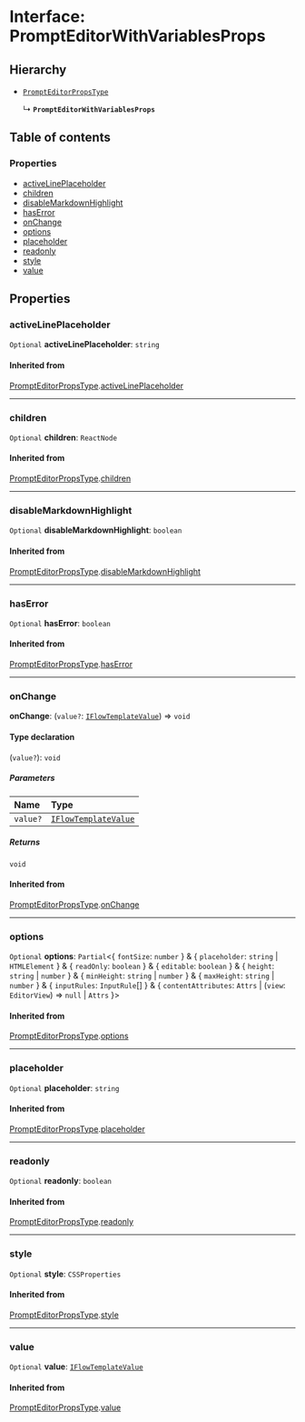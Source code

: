 # Interface: PromptEditorWithVariablesProps

## Hierarchy

* [`PromptEditorPropsType`](/auto-docs/form-materials/interfaces/PromptEditorPropsType.md)

  ↳ **`PromptEditorWithVariablesProps`**

## Table of contents

### Properties

* [activeLinePlaceholder](/auto-docs/form-materials/interfaces/PromptEditorWithVariablesProps.md#activelineplaceholder)
* [children](/auto-docs/form-materials/interfaces/PromptEditorWithVariablesProps.md#children)
* [disableMarkdownHighlight](/auto-docs/form-materials/interfaces/PromptEditorWithVariablesProps.md#disablemarkdownhighlight)
* [hasError](/auto-docs/form-materials/interfaces/PromptEditorWithVariablesProps.md#haserror)
* [onChange](/auto-docs/form-materials/interfaces/PromptEditorWithVariablesProps.md#onchange)
* [options](/auto-docs/form-materials/interfaces/PromptEditorWithVariablesProps.md#options)
* [placeholder](/auto-docs/form-materials/interfaces/PromptEditorWithVariablesProps.md#placeholder)
* [readonly](/auto-docs/form-materials/interfaces/PromptEditorWithVariablesProps.md#readonly)
* [style](/auto-docs/form-materials/interfaces/PromptEditorWithVariablesProps.md#style)
* [value](/auto-docs/form-materials/interfaces/PromptEditorWithVariablesProps.md#value)

## Properties

### activeLinePlaceholder

`Optional` **activeLinePlaceholder**: `string`

#### Inherited from

[PromptEditorPropsType](/auto-docs/form-materials/interfaces/PromptEditorPropsType.md).[activeLinePlaceholder](/auto-docs/form-materials/interfaces/PromptEditorPropsType.md#activelineplaceholder)

***

### children

`Optional` **children**: `ReactNode`

#### Inherited from

[PromptEditorPropsType](/auto-docs/form-materials/interfaces/PromptEditorPropsType.md).[children](/auto-docs/form-materials/interfaces/PromptEditorPropsType.md#children)

***

### disableMarkdownHighlight

`Optional` **disableMarkdownHighlight**: `boolean`

#### Inherited from

[PromptEditorPropsType](/auto-docs/form-materials/interfaces/PromptEditorPropsType.md).[disableMarkdownHighlight](/auto-docs/form-materials/interfaces/PromptEditorPropsType.md#disablemarkdownhighlight)

***

### hasError

`Optional` **hasError**: `boolean`

#### Inherited from

[PromptEditorPropsType](/auto-docs/form-materials/interfaces/PromptEditorPropsType.md).[hasError](/auto-docs/form-materials/interfaces/PromptEditorPropsType.md#haserror)

***

### onChange

**onChange**: (`value?`: [`IFlowTemplateValue`](/auto-docs/form-materials/interfaces/IFlowTemplateValue.md)) => `void`

#### Type declaration

(`value?`): `void`

##### Parameters

| Name | Type |
| :------ | :------ |
| `value?` | [`IFlowTemplateValue`](/auto-docs/form-materials/interfaces/IFlowTemplateValue.md) |

##### Returns

`void`

#### Inherited from

[PromptEditorPropsType](/auto-docs/form-materials/interfaces/PromptEditorPropsType.md).[onChange](/auto-docs/form-materials/interfaces/PromptEditorPropsType.md#onchange)

***

### options

`Optional` **options**: `Partial`<{ `fontSize`: `number`  } & { `placeholder`: `string` | `HTMLElement`  } & { `readOnly`: `boolean`  } & { `editable`: `boolean`  } & { `height`: `string` | `number`  } & { `minHeight`: `string` | `number`  } & { `maxHeight`: `string` | `number`  } & { `inputRules`: `InputRule`\[]  } & { `contentAttributes`: `Attrs` | (`view`: `EditorView`) => `null` | `Attrs`  }>

#### Inherited from

[PromptEditorPropsType](/auto-docs/form-materials/interfaces/PromptEditorPropsType.md).[options](/auto-docs/form-materials/interfaces/PromptEditorPropsType.md#options)

***

### placeholder

`Optional` **placeholder**: `string`

#### Inherited from

[PromptEditorPropsType](/auto-docs/form-materials/interfaces/PromptEditorPropsType.md).[placeholder](/auto-docs/form-materials/interfaces/PromptEditorPropsType.md#placeholder)

***

### readonly

`Optional` **readonly**: `boolean`

#### Inherited from

[PromptEditorPropsType](/auto-docs/form-materials/interfaces/PromptEditorPropsType.md).[readonly](/auto-docs/form-materials/interfaces/PromptEditorPropsType.md#readonly)

***

### style

`Optional` **style**: `CSSProperties`

#### Inherited from

[PromptEditorPropsType](/auto-docs/form-materials/interfaces/PromptEditorPropsType.md).[style](/auto-docs/form-materials/interfaces/PromptEditorPropsType.md#style)

***

### value

`Optional` **value**: [`IFlowTemplateValue`](/auto-docs/form-materials/interfaces/IFlowTemplateValue.md)

#### Inherited from

[PromptEditorPropsType](/auto-docs/form-materials/interfaces/PromptEditorPropsType.md).[value](/auto-docs/form-materials/interfaces/PromptEditorPropsType.md#value)
